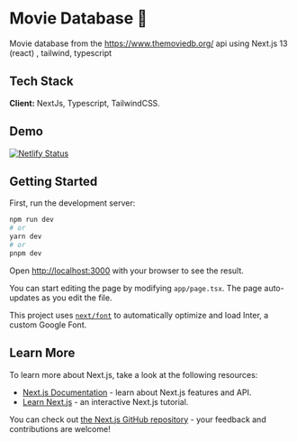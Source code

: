 
# Movie Database 🎥

Movie database from the https://www.themoviedb.org/ api using Next.js 13 (react) , tailwind, typescript 


## Tech Stack

**Client:** NextJs, Typescript, TailwindCSS.



## Demo

[![Netlify Status](https://api.netlify.com/api/v1/badges/81910f50-85f2-45ee-a000-3444fbc41aea/deploy-status)](https://zingy-fenglisu-d4a65f.netlify.app)


## Getting Started

First, run the development server:

```bash
npm run dev
# or
yarn dev
# or
pnpm dev
```

Open [http://localhost:3000](http://localhost:3000) with your browser to see the result.

You can start editing the page by modifying `app/page.tsx`. The page auto-updates as you edit the file.

This project uses [`next/font`](https://nextjs.org/docs/basic-features/font-optimization) to automatically optimize and load Inter, a custom Google Font.

## Learn More

To learn more about Next.js, take a look at the following resources:

- [Next.js Documentation](https://nextjs.org/docs) - learn about Next.js features and API.
- [Learn Next.js](https://nextjs.org/learn) - an interactive Next.js tutorial.

You can check out [the Next.js GitHub repository](https://github.com/vercel/next.js/) - your feedback and contributions are welcome!
